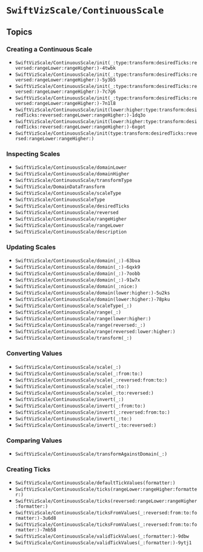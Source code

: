 # ``SwiftVizScale/ContinuousScale``

## Topics

### Creating a Continuous Scale

- ``SwiftVizScale/ContinuousScale/init(_:type:transform:desiredTicks:reversed:rangeLower:rangeHigher:)-4twbk``
- ``SwiftVizScale/ContinuousScale/init(_:type:transform:desiredTicks:reversed:rangeLower:rangeHigher:)-5y3b5``
- ``SwiftVizScale/ContinuousScale/init(_:type:transform:desiredTicks:reversed:rangeLower:rangeHigher:)-7c7g6``
- ``SwiftVizScale/ContinuousScale/init(_:type:transform:desiredTicks:reversed:rangeLower:rangeHigher:)-7n1l8``
- ``SwiftVizScale/ContinuousScale/init(lower:higher:type:transform:desiredTicks:reversed:rangeLower:rangeHigher:)-1dq3o``
- ``SwiftVizScale/ContinuousScale/init(lower:higher:type:transform:desiredTicks:reversed:rangeLower:rangeHigher:)-6xgot``
- ``SwiftVizScale/ContinuousScale/init(type:transform:desiredTicks:reversed:rangeLower:rangeHigher:)``

### Inspecting Scales

- ``SwiftVizScale/ContinuousScale/domainLower``
- ``SwiftVizScale/ContinuousScale/domainHigher``
- ``SwiftVizScale/ContinuousScale/transformType``
- ``SwiftVizScale/DomainDataTransform``
- ``SwiftVizScale/ContinuousScale/scaleType``
- ``SwiftVizScale/ContinuousScaleType``
- ``SwiftVizScale/ContinuousScale/desiredTicks``
- ``SwiftVizScale/ContinuousScale/reversed``
- ``SwiftVizScale/ContinuousScale/rangeHigher``
- ``SwiftVizScale/ContinuousScale/rangeLower``
- ``SwiftVizScale/ContinuousScale/description``

### Updating Scales

- ``SwiftVizScale/ContinuousScale/domain(_:)-63bua``
- ``SwiftVizScale/ContinuousScale/domain(_:)-6qxk9``
- ``SwiftVizScale/ContinuousScale/domain(_:)-7oobb``
- ``SwiftVizScale/ContinuousScale/domain(_:)-91w7x``
- ``SwiftVizScale/ContinuousScale/domain(_:nice:)``
- ``SwiftVizScale/ContinuousScale/domain(lower:higher:)-5u2ks``
- ``SwiftVizScale/ContinuousScale/domain(lower:higher:)-78pku``
- ``SwiftVizScale/ContinuousScale/scaleType(_:)``
- ``SwiftVizScale/ContinuousScale/range(_:)``
- ``SwiftVizScale/ContinuousScale/range(lower:higher:)``
- ``SwiftVizScale/ContinuousScale/range(reversed:_:)``
- ``SwiftVizScale/ContinuousScale/range(reversed:lower:higher:)``
- ``SwiftVizScale/ContinuousScale/transform(_:)``

### Converting Values 

- ``SwiftVizScale/ContinuousScale/scale(_:)``
- ``SwiftVizScale/ContinuousScale/scale(_:from:to:)``
- ``SwiftVizScale/ContinuousScale/scale(_:reversed:from:to:)``
- ``SwiftVizScale/ContinuousScale/scale(_:to:)``
- ``SwiftVizScale/ContinuousScale/scale(_:to:reversed:)``
- ``SwiftVizScale/ContinuousScale/invert(_:)``
- ``SwiftVizScale/ContinuousScale/invert(_:from:to:)``
- ``SwiftVizScale/ContinuousScale/invert(_:reversed:from:to:)``
- ``SwiftVizScale/ContinuousScale/invert(_:to:)``
- ``SwiftVizScale/ContinuousScale/invert(_:to:reversed:)``

### Comparing Values

- ``SwiftVizScale/ContinuousScale/transformAgainstDomain(_:)``

### Creating Ticks

- ``SwiftVizScale/ContinuousScale/defaultTickValues(formatter:)``
- ``SwiftVizScale/ContinuousScale/ticks(rangeLower:rangeHigher:formatter:)``
- ``SwiftVizScale/ContinuousScale/ticks(reversed:rangeLower:rangeHigher:formatter:)``
- ``SwiftVizScale/ContinuousScale/ticksFromValues(_:reversed:from:to:formatter:)-3u6d8``
- ``SwiftVizScale/ContinuousScale/ticksFromValues(_:reversed:from:to:formatter:)-7mb58``
- ``SwiftVizScale/ContinuousScale/validTickValues(_:formatter:)-9dbw``
- ``SwiftVizScale/ContinuousScale/validTickValues(_:formatter:)-9ytj1``


